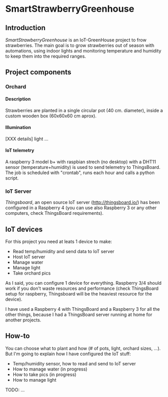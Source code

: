 # SmartStrawberryGreenhouse

## Introduction
*SmartStrawberryGreenhouse* is an IoT-GreenHouse project to frow strawberries. The main goal is to grow strawberries out of season with automations, using indoor lights and monitoring temperature and humidity to keep them into the required ranges.

## Project components
### Orchard
#### Description
Strawberries are planted in a single circular pot (40 cm. diameter), inside a custom wooden box (60x60x60 cm aprox).
#### Illumination
[XXX details] light ...
#### IoT telemetry
A raspberry 3 model b+ with raspbian strech (no desktop) with a DHT11 sensor (temperature+humidity) is used to send telemetry to ThingsBoard.
The job is scheduled with "crontab", runs each hour and calls a python script.
### IoT Server
*Thingsboard*, an open source IoT server (http://thingsboard.io/) has been configured in a Raspberry 4 (you can use also Raspberry 3 or any other computers, check ThingsBoard requirements).
## IoT devices
For this project you need at leats 1 device to make:
- Read temp/humidity and send data to IoT server
- Host IoT server
- Manage water
- Manage light
- Take orchard pics

As I said, you can configure 1 device for everything. Raspberry 3/4 should work if you don't waste resources and performance (check ThingsBoard setup for raspberry, Thingsboard will be the heaviest resource for the device).

I have used a Raspberry 4 with ThingsBoard and a Raspberry 3 for all the other things, because I had a ThingsBoard server running at home for another projects.

## How-to
You can choose what to plant and how (# of pots, light, orchard sizes, ...). But I'm going to explain how I have configured the IoT stuff: 
- Temp/humidity sensor, how to read and send to IoT server
- How to manage water (in progress)
- How to take pics (in progress)
- How to manage light

TODO: ...
